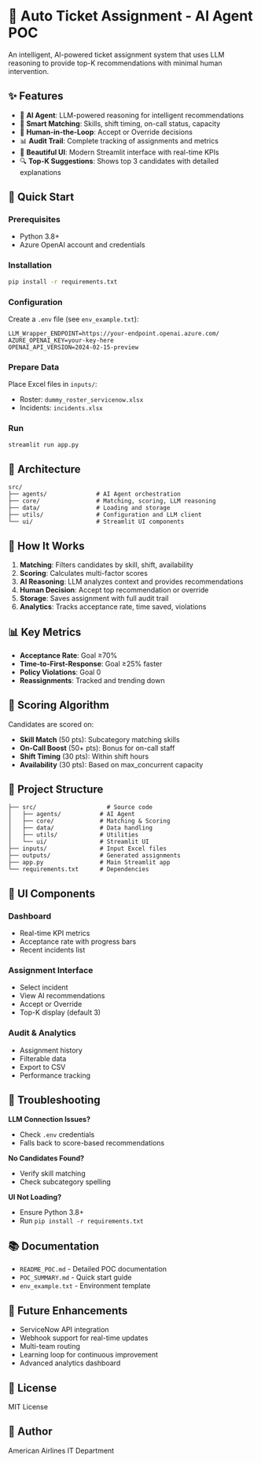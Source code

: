 # 🎫 Auto Ticket Assignment - AI Agent POC

An intelligent, AI-powered ticket assignment system that uses LLM reasoning to provide top-K recommendations with minimal human intervention.

## ✨ Features

- 🤖 **AI Agent**: LLM-powered reasoning for intelligent recommendations
- 🎯 **Smart Matching**: Skills, shift timing, on-call status, capacity
- 👤 **Human-in-the-Loop**: Accept or Override decisions
- 📊 **Audit Trail**: Complete tracking of assignments and metrics
- 🎨 **Beautiful UI**: Modern Streamlit interface with real-time KPIs
- 🔍 **Top-K Suggestions**: Shows top 3 candidates with detailed explanations

## 🚀 Quick Start

### Prerequisites

- Python 3.8+
- Azure OpenAI account and credentials

### Installation

```bash
pip install -r requirements.txt
```

### Configuration

Create a `.env` file (see `env_example.txt`):

```env
LLM_Wrapper_ENDPOINT=https://your-endpoint.openai.azure.com/
AZURE_OPENAI_KEY=your-key-here
OPENAI_API_VERSION=2024-02-15-preview
```

### Prepare Data

Place Excel files in `inputs/`:
- Roster: `dummy_roster_servicenow.xlsx`
- Incidents: `incidents.xlsx`

### Run

```bash
streamlit run app.py
```

## 📐 Architecture

```
src/
├── agents/              # AI Agent orchestration
├── core/                # Matching, scoring, LLM reasoning
├── data/                # Loading and storage
├── utils/               # Configuration and LLM client
└── ui/                  # Streamlit UI components
```

## 🎯 How It Works

1. **Matching**: Filters candidates by skill, shift, availability
2. **Scoring**: Calculates multi-factor scores
3. **AI Reasoning**: LLM analyzes context and provides recommendations
4. **Human Decision**: Accept top recommendation or override
5. **Storage**: Saves assignment with full audit trail
6. **Analytics**: Tracks acceptance rate, time saved, violations

## 📊 Key Metrics

- **Acceptance Rate**: Goal ≥70%
- **Time-to-First-Response**: Goal ≥25% faster
- **Policy Violations**: Goal 0
- **Reassignments**: Tracked and trending down

## 🔧 Scoring Algorithm

Candidates are scored on:
- **Skill Match** (50 pts): Subcategory matching skills
- **On-Call Boost** (50+ pts): Bonus for on-call staff
- **Shift Timing** (30 pts): Within shift hours
- **Availability** (30 pts): Based on max_concurrent capacity

## 📝 Project Structure

```
├── src/                    # Source code
│   ├── agents/           # AI Agent
│   ├── core/             # Matching & Scoring
│   ├── data/             # Data handling
│   ├── utils/            # Utilities
│   └── ui/               # Streamlit UI
├── inputs/               # Input Excel files
├── outputs/              # Generated assignments
├── app.py                # Main Streamlit app
└── requirements.txt      # Dependencies
```

## 🎨 UI Components

### Dashboard
- Real-time KPI metrics
- Acceptance rate with progress bars
- Recent incidents list

### Assignment Interface
- Select incident
- View AI recommendations
- Accept or Override
- Top-K display (default 3)

### Audit & Analytics
- Assignment history
- Filterable data
- Export to CSV
- Performance tracking

## 🚨 Troubleshooting

**LLM Connection Issues?**
- Check `.env` credentials
- Falls back to score-based recommendations

**No Candidates Found?**
- Verify skill matching
- Check subcategory spelling

**UI Not Loading?**
- Ensure Python 3.8+
- Run `pip install -r requirements.txt`

## 📚 Documentation

- `README_POC.md` - Detailed POC documentation
- `POC_SUMMARY.md` - Quick start guide
- `env_example.txt` - Environment template

## 🔮 Future Enhancements

- ServiceNow API integration
- Webhook support for real-time updates
- Multi-team routing
- Learning loop for continuous improvement
- Advanced analytics dashboard

## 📄 License

MIT License

## 👥 Author

American Airlines IT Department

